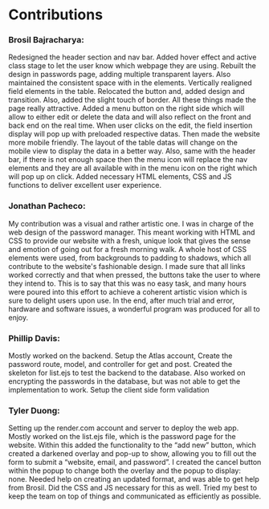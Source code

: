 # Contributions

### Brosil Bajracharya:
Redesigned the header section and nav bar. Added hover effect and active class stage to let the user
know which webpage they are using. Rebuilt the design in passwords page, adding multiple transparent
layers. Also maintained the consistent space with in the elements.  Vertically realigned field 
elements in the table. Relocated the button and, added design and transition. Also, added the slight
touch of border. All these things made the page really attractive. Added a menu button on the right
side which will allow to either edit or delete the data and will also reflect on the front and 
back end on the real time. When user clicks on the edit, the field insertion display will pop up
with preloaded respective datas. Then made the website more mobile friendly. The layout of the
table datas will change on the mobile view to display the data in a better way. Also, same with
the header bar, if there is not enough space then the menu icon will replace the nav elements 
and they are all available with in the menu icon on the right which will pop up on click. Added
necessary HTML elements, CSS and JS functions to deliver excellent user experience.


### Jonathan Pacheco:
My contribution was a visual and rather artistic one. I was in charge of the web design of the
password manager. This meant working with HTML and CSS to provide our website with a fresh, unique
look that gives the sense and emotion of going out for a fresh morning walk. A whole host of CSS 
elements were used, from backgrounds to padding to shadows, which all contribute to the website's 
fashionable design. I made sure that all links worked correctly and that when pressed, the buttons 
take the user to where they intend to. This is to say that this was no easy task, and many hours 
were poured into this effort to achieve a coherent artistic vision which is sure to delight users 
upon use. In the end, after much trial and error, hardware and software issues, a wonderful program 
was produced for all to enjoy.







### Phillip Davis:
Mostly worked on the backend. Setup the Atlas account, Create the password route, model, and 
controller for get and post. Created the skeleton for list.ejs to test the backend to the database.
Also worked on encrypting the passwords in the database, but was not able to get the implementation
to work. Setup the client side form validation






### Tyler Duong: 
Setting up the render.com account and server to deploy the web app. Mostly worked on the list.ejs 
file, which is the password page for the website. Within this added the functionality to the “add new”
button, which created a darkened overlay and pop-up to show, allowing you to fill out the form to
submit a “website, email, and password”. I created the cancel button within the popup to change both 
the overlay and the popup to display: none. Needed help on creating an updated format, and was able to
get help from Brosil. Did the CSS and JS necessary for this as well. Tried my best to keep the team
on top of things and communicated as efficiently as possible.



